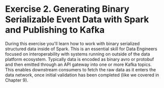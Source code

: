 # Exercise 2. Generating Binary Serializable Event Data with Spark and Publishing to Kafka
During this exercise you'll learn how to work with binary serialized structured data inside of Spark. This is an essential skill for Data Engineers focused on interoperability with systems running on outside of the data platform ecosystem. Typically data is encoded as binary avro or protobuf and then emitted through an API gateway into one or more Kafka topics. This enables downstream consumers to fetch the raw data as it enters the data network, once initial validation has been completed (like we covered in Chapter 9).


